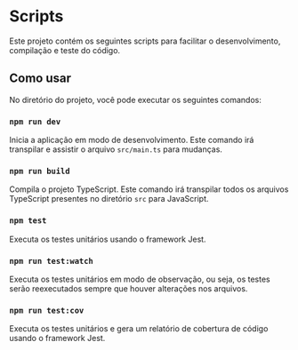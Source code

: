 # Scripts

Este projeto contém os seguintes scripts para facilitar o desenvolvimento, compilação e teste do código.

## Como usar

No diretório do projeto, você pode executar os seguintes comandos:

### `npm run dev`

Inicia a aplicação em modo de desenvolvimento. Este comando irá transpilar e assistir o arquivo `src/main.ts` para mudanças.

### `npm run build`

Compila o projeto TypeScript. Este comando irá transpilar todos os arquivos TypeScript presentes no diretório `src` para JavaScript.

### `npm test`

Executa os testes unitários usando o framework Jest.

### `npm run test:watch`

Executa os testes unitários em modo de observação, ou seja, os testes serão reexecutados sempre que houver alterações nos arquivos.

### `npm run test:cov`

Executa os testes unitários e gera um relatório de cobertura de código usando o framework Jest.